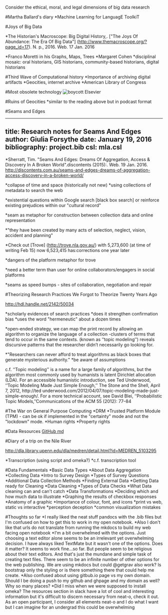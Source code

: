 Consider the ethical, moral, and legal dimensions of big data research

#Martha Ballard's diary
*Machine Learning for LanguagE ToolkiT

#Joys of Big Data

*The Historian's Macroscope: Big Digital History,. ["The Joys Of Abundance: The Era Of Big Data"] (http://www.themacroscope.org/?page_id=17). N. p., 2016. Web. 17 Jan. 2016

*Franco Moretti in his Graphs, Maps, Trees
*Margaret Cohen
*disciplinal mosaic: oral historians, GIS historians, community-based historians, digital historians


#Third Wave of Computational history
*Importance of archiving digital artifacts
*Geocities, internet archive
*American Library of Congress

#Most obsolete technology
![boycott Elsevier](https://c2.staticflickr.com/8/7001/6799831691_84690009a5.jpg "my special logo for Elsevier")

#Ruins of Geocities
*similar to the reading above but in podcast format

#Seams and Edges

---
title: Research notes for Seams And Edges
author: Giulia Forsythe
date: January 19, 2016
bibliography: project.bib
csl: mla.csl
---

*Sherratt, Tim. "Seams And Edges: Dreams Of Aggregation, Access & Discovery In A Broken World".discontents (2015):. Web. 19 Jan. 2016. 
http://discontents.com.au/seams-and-edges-dreams-of-aggregation-access-discovery-in-a-broken-world/

*collapse of time and space (historically not new)
*using collections of metadata to search the web

*existential questions within Google search [black box search] or reinforce existing prejudices within our "cultural record"

*seam as metaphor for construction between collection data and online representation

*"they have been created by many acts of selection, neglect, vision, accident and planning"

*Check out [Trove] (http://trove.nla.gov.au/) with 5,273,600 (at time of writing Feb 15) now 6,523,415 has:corrections one year later

*dangers of the platform metaphor for trove

*need a better term than user for online collaborators/engagers in social platforms

*seams as speed bumps - sites of collaboration, negotiation and repair


#Theorizing Research Practices We Forgot to Theorize Twenty Years Ago

http://hdl.handle.net/2142/50034

*scholarly evidences of search practices
*does it strengthen confirmation bias
*uses the word "hermeneutic" about a dozen times

*open-ended strategy, we can map the print record by allowing an algorithm to organize the language of a collection -clusters of terms that tend to occur in the same contexts. (known  as  ‘‘topic  modeling’’)  reveals  discursive patterns that the researcher didn’t necessarily go looking for.

*"Researchers can never afford to treat algorithms as black boxes that generate mysterious authority."
*be aware of assumptions

c.f. ‘‘Topic modeling’’ is a name for a large family of algorithms, but the algorithm most commonly used by humanists is latent Dirichlet allocation (LDA). For an accessible  humanistic  introduction,
see  Ted  Underwood,  ‘‘Topic  Modeling Made Just Simple Enough,’’
The Stone and the Shell, April 7, 2012, http://ted
underwood.com/2012/04/07/topic-modeling-made-just-simple-enough/.  For a more technical account, see David Blei, ‘‘Probabilistic Topic Models,’’Communications of the ACM 55 (2012): 77–84

#The War on General Purpose Computing
*DRM
*Trusted Platform Module (TPM) - can be ok if implemented in the "certainty" mode and not the "lockdown" mode.
*Human rights
*Property rights

#Data Resources
[GitHub md](https://github.com/hist3907b-winter2015/module2-findingdata/blob/master/resources.md)

#Diary of a trip on the Nile River

http://dla.library.upenn.edu/dla/medren/detail.html?id=MEDREN_5103295

*Transcription (using script and omeka?)
*c.f. transcription tool

#Data Fundamentals
*Basic Data Types
*About Data Aggregation
*Collecting Data
*Intro to Survey Design
*Types of Survey Questions
*Additional Data Collection Methods
*Finding External Data
*Getting Data ready for Cleaning
*Data Cleaning
*Types of Data Checks
*What Data cleaning can and can't catch
*Data Transformations
*Deciding which and how much data to illustrate
*Graphing the results of checkbox responses
*Anatomy of a graphic
*Importance of colour, font, and icons
*print vs web, static vs interactive
*perception deception
*common visualization mistakes


#Thoughts so far
*I really liked the neat stuff pandocs with the .bib files but I'm confused on how to get this to work in my open notebook. 
*Also I don't like that urls do not translate from running the mkdocs to build my web facing open notebook
*I'm a bit overwhelmed with the options. Just choosing a text editor alone seems to be an irrelevant yet overwhelming decision. I have always liked TextMate but it wasn't one of the options. Does it matter? It seems to work fine...so far. But people seem to be religious about their text editors. And that's just the mundane and simple task of creating text files. There seem to be an infinite number of other options for the web publishing. We are using mkdocs but could @getgrav also work? Is bootstrap only the styling or is there something there that could help me create. 
*Also confused about using gitbub.io page vs my own domain. Should I be doing a push to my github and ghpage and my domain as well? Why so many places? 
*Did I miss when we were supposed to install omeka? The resources section in slack have a lot of cool and interesting information but it's difficult to discern necessary from neat-o, check it out. As an open participant, I consider all elements neat-o and I do what I want but I can imagine for an undergrad this could be overwhelming


